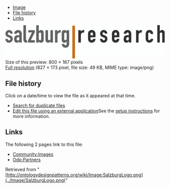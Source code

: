 * [Image](../Image/SalzburgLogo.png#file)
* [File history](../Image/SalzburgLogo.png#filehistory)
* [Links](../Image/SalzburgLogo.png#filelinks)

[![Image:SalzburgLogo.png](../images/thumb/0/0f/SalzburgLogo.png/800px-SalzburgLogo.png)](../images/0/0f/SalzburgLogo.png)  
Size of this preview: 800 × 167 pixels  
[Full resolution](../images/0/0f/SalzburgLogo.png)‎ (827 × 173 pixel, file size: 49 KB, MIME type: image/png)

## File history

Click on a date/time to view the file as it appeared at that time.



  
* [Search for duplicate files](http://ontologydesignpatterns.org/wiki/Special:FileDuplicateSearch/SalzburgLogo.png "Special:FileDuplicateSearch/SalzburgLogo.png")
* [Edit this file using an external application](http://ontologydesignpatterns.org/wiki/index.php?title=Image:SalzburgLogo.png&action=edit&externaledit=true&mode=file "Image:SalzburgLogo.png")See the [setup instructions](http://www.mediawiki.org/wiki/Manual:External_editors "http://www.mediawiki.org/wiki/Manual:External_editors") for more information.

## Links



The following 2 pages link to this file:


* [Community:Images](../Community/Images "Community:Images")
* [Odp:Partners](../Odp/Partners "Odp:Partners")


Retrieved from "[http://ontologydesignpatterns.org/wiki/Image:SalzburgLogo.png](../Image/SalzburgLogo.png)"